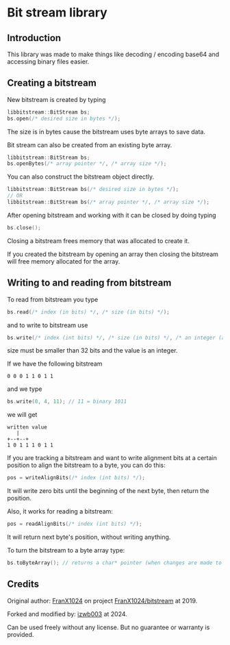 # Bit stream library
## Introduction
This library was made to make things like decoding / encoding base64 and accessing binary files easier.
## Creating a bitstream
New bitstream is created by typing
```cpp
libbitstream::BitStream bs;
bs.open(/* desired size in bytes */);
```
The size is in bytes cause the bitstream uses byte arrays to save data.

Bit stream can also be created from an existing byte array.
```cpp
libbitstream::BitStream bs;
bs.openBytes(/* array pointer */, /* array size */);
```
You can also construct the bitstream object directly.
```cpp
libbitstream::BitStream bs(/* desired size in bytes */);
// OR
libbitstream::BitStream bs(/* array pointer */, /* array size */);
```
After opening bitstream and working with it can be closed by doing typing
```cpp
bs.close();
```
Closing a bitstream frees memory that was allocated to create it. 

If you created the bitstream by opening an array then closing the bitstream will free memory allocated for the array.
## Writing to and reading from bitstream
To read from bitstream you type
```cpp
bs.read(/* index (in bits) */, /* size (in bits) */);
```
and to write to bitstream use
```cpp
bs.write(/* index (int bits) */, /* size (in bits) */, /* an integer (a value) */);
```
size must be smaller than 32 bits and the value is an integer.

If we have the following bitstream
```
0 0 0 1 1 0 1 1
```
and we type
```cpp
bs.write(0, 4, 11); // 11 = binary 1011
```
we will get
```
written value
   |
+--+--+
1 0 1 1 1 0 1 1
```
If you are tracking a bitstream and want to write alignment bits at a certain position to align the bitstream to a byte, you can do this:
```cpp
pos = writeAlignBits(/* index (int bits) */);
```
It will write zero bits until the beginning of the next byte, then return the position.

Also, it works for reading a bitstream:
```cpp
pos = readAlignBits(/* index (int bits) */);
```
It will return next byte's position, without writing anything.

To turn the bitstream to a byte array type:
```cpp
bs.toByteArray(); // returns a char* pointer (when changes are made to the bitstream using bs.write, the returned array will also change)
```
## Credits
Original author: [FranX1024](https://github.com/FranX1024) on project [FranX1024/bitstream](https://github.com/FranX1024/bitstream) at 2019.

Forked and modified by: [izwb003](https://github.com/izwb003) at 2024.

Can be used freely without any license. But no guarantee or warranty is provided.
